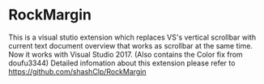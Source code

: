# RockMargin
This is a visual stutio extension which replaces VS's vertical scrollbar with current text document overview that works as scrollbar at the same time. Now it works with Visual Studio 2017. (Also contains the Color fix from doufu3344) Detailed infomation about this extension please refer to https://github.com/shashClp/RockMargin
